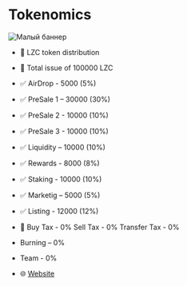 # Tokenomics
![Малый баннер](https://en.tcpcoins.net/__scale/uploads/s/l/4/j/l4j8wtlqendh/img/full_GBnXKvDd.png?quality=85&width=981&webp=1)
- 👀 LZC token distribution
- 💠 Total issue of 100000 LZC

- ✅ AirDrop - 5000 (5%)
- ✅ PreSale 1 – 30000 (30%)
- ✅ PreSale 2 - 10000 (10%)
- ✅ PreSale 3 - 10000 (10%)
- ✅ Liquidity  – 10000 (10%)
- ✅ Rewards - 8000 (8%)
- ✅ Staking - 10000 (10%)
- ✅ Marketig – 5000 (5%)
- ✅ Listing - 12000 (12%)
  
- 👀 Buy Tax - 0% Sell Tax - 0% Transfer Tax - 0%
- Burning – 0%
- Team - 0%

- 🌐 [Website]((https://en.tcpcoins.net/)https://en.tcpcoins.net/)
